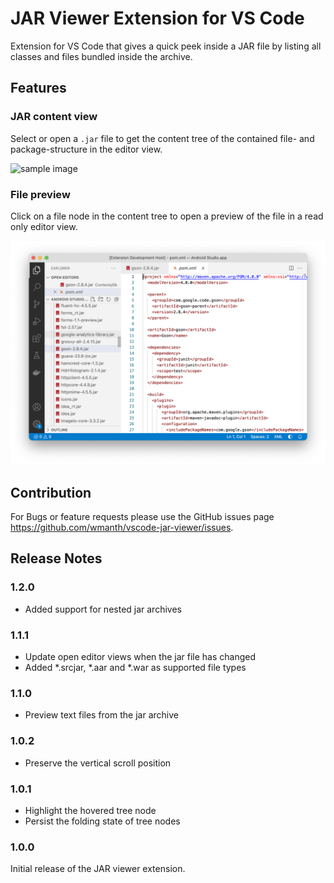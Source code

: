# JAR Viewer Extension for VS Code

Extension for VS Code that gives a quick peek inside a JAR file by listing all classes and files bundled inside the archive.

## Features

### JAR content view

Select or open a ```.jar``` file to get the content tree of the contained file- and package-structure in the editor view.

![sample image](images/sample.png)

### File preview

Click on a file node in the content tree to open a preview of the file in a read only editor view.

![sample image](images/preview.png)

## Contribution

For Bugs or feature requests please use the GitHub issues page https://github.com/wmanth/vscode-jar-viewer/issues.

## Release Notes

### 1.2.0

* Added support for nested jar archives

### 1.1.1

* Update open editor views when the jar file has changed
* Added *.srcjar, *.aar and *.war as supported file types

### 1.1.0

* Preview text files from the jar archive

### 1.0.2

* Preserve the vertical scroll position

### 1.0.1

* Highlight the hovered tree node
* Persist the folding state of tree nodes

### 1.0.0

Initial release of the JAR viewer extension.

